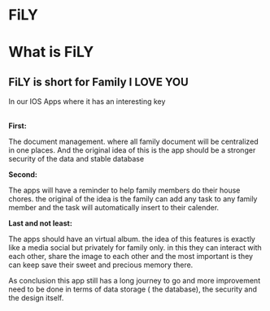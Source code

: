 # FiLY

<h1> What is FiLY</h1>
<h2> FiLY is short for Family I LOVE YOU</h2>
<p> In our IOS Apps where it has an interesting key </p> <br/>
<Strong>First:</Strong>
<p>The document management. where all family document will be centralized in one places. And the original idea of this is the app should be a stronger security of the data and stable database</p>
<Strong>Second:</Strong>
<p>The apps will have a reminder to help family members do their house chores. the original of the idea is the family can add any task to any family member and the task will automatically insert to their calender. </p>
<Strong> Last and not least: </Strong>
<p>The apps should have an virtual album. the idea of this features is exactly like a media social but privately for family only. in this they can interact with each other, share the image to each other and the most important is they can keep save their sweet and precious memory there. </p>

<p> As conclusion this app still has a long journey to go and more improvement need to be done in terms of data storage ( the database), the security and the design itself. </p>
